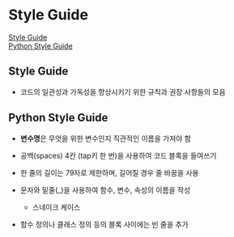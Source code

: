 # Style Guide

[Style Guide](#style-guide-1)   
[Python Style Guide](#python-style-guide)

## Style Guide
- 코드의 일관성과 가독성을 향상시키기 위한 규칙과 권장 사항들의 모음

## Python Style Guide
- **변수명**은 무엇을 위한 변수인지 직관적인 이름을 가져야 함

- 공백(spaces) 4칸 (tap키 한 번)을 사용하여 코드 블록을 들여쓰기

- 한 줄의 길이는 79자로 제한하며, 길어질 경우 줄 바꿈을 사용

- 문자와 밑줄(_)을 사용하여 함수, 변수, 속성의 이름을 작성
  - 스네이크 케이스

- 함수 정의나 클래스 정의 등의 블록 사이에는 빈 줄을 추가